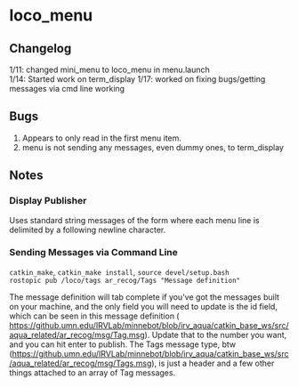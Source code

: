 # loco_menu

## Changelog
1/11: changed mini_menu to loco_menu in menu.launch  
1/14: Started work on term_display
1/17: worked on fixing bugs/getting messages via cmd line working

## Bugs
1. Appears to only read in the first menu item. 
2. menu is not sending any messages, even dummy ones, to term_display


## Notes
### Display Publisher
Uses standard string messages of the form where each menu line is delimited by a following newline character.

### Sending Messages via Command Line
`catkin_make`, `catkin_make install`, `source devel/setup.bash`  
`rostopic pub /loco/tags ar_recog/Tags "Message definition"`  

The message definition will tab complete if you've got the messages built on your machine, and the only field you will need to update is the id field, which can be seen in this message definition ( https://github.umn.edu/IRVLab/minnebot/blob/irv_aqua/catkin_base_ws/src/aqua_related/ar_recog/msg/Tag.msg). Update that to the number you want, and you can hit enter to publish. The Tags message type, btw (https://github.umn.edu/IRVLab/minnebot/blob/irv_aqua/catkin_base_ws/src/aqua_related/ar_recog/msg/Tags.msg), is just a header and a few other things attached to an array of Tag messages. 